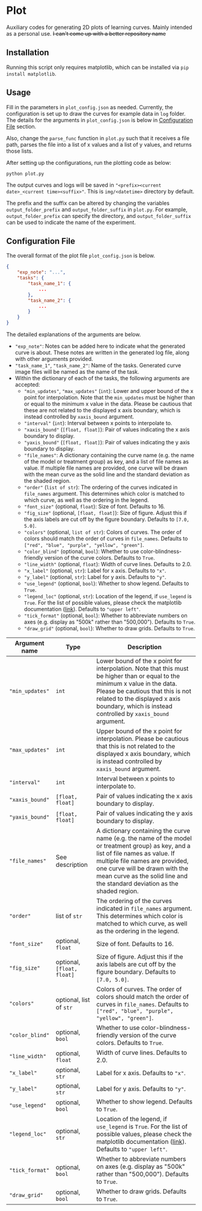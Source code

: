 # Plot
Auxiliary codes for generating 2D plots of learning curves. Mainly intended as a personal use. ~~I can't come up with a better repository name~~


## Installation

Running this script only requires matplotlib, which can be installed via `pip install matplotlib`.

## Usage

Fill in the parameters in `plot_config.json` as needed. Currently, the configuration is set up to draw the curves for example data in `log` folder. The details for the arguments in `plot_config.json` is below in [Configuration File](##Configuration-File) section.

Also, change the `parse_func` function in `plot.py` such that it receives a file path, parses the file into a list of x values and a list of y values, and returns those lists.

After setting up the configurations, run the plotting code as below:
```
python plot.py
```

The output curves and logs will be saved in
`"<prefix><current date>_<current time><suffix>"`.
This is `img/<datetime>` directory by default.


The prefix and the suffix can be altered by changing the
variables `output_folder_prefix` and `output_folder_suffix` in `plot.py`. For example, 
`output_folder_prefix` can specify the directory, and `output_folder_suffix` can be used to indicate the name of the experiment.


## Configuration File

The overall format of the plot file `plot_config.json` is below.
```json
{
    "exp_note": "...",
    "tasks": {
        "task_name_1": {
            ...
        },
        "task_name_2": {
            ...
        }
    }
}
```

The detailed explanations of the arguments are below.
- `"exp_note"`: Notes can be added here to indicate what the generated curve is about. These notes are written in the generated log file, along with other arguments provided.
- `"task_name_1"`, `"task_name_2"`: Name of the tasks. Generated curve image files will be named as the name of the task.
- Within the dictionary of each of the tasks, the following arguments are accepted:
  - `"min_updates"`, `"max_updates"` (`int`): Lower and upper bound of the x point for interpolation. Note that the `min_updates` must be higher than or equal to the minimum x value in the data. Please be cautious that these are not related to the displayed x axis boundary, which is instead controlled by `xaxis_bound` argument.
  - `"interval"` (`int`): Interval between x points to interpolate to.
  - `"xaxis_bound"` (`[float, float]`): Pair of values indicating the x axis boundary to display.
  - `"yaxis_bound"` (`[float, float]`): Pair of values indicating the y axis boundary to display.
  - `"file_names"`: A dictionary containing the curve name (e.g. the name of the model or treatment group) as key, and a list of file names as value. If multiple file names are provided, one curve will be drawn with the mean curve as the solid line and the standard deviation as the shaded region.
  - `"order"` (`list of str`): The ordering of the curves indicated in `file_names` argument. This determines which color is matched to which curve, as well as the ordering in the legend.
  - `"font_size"` (optional, `float`): Size of font. Defaults to 16.
  - `"fig_size"` (optional, `[float, float]`): Size of figure. Adjust this if the axis labels are cut off by the figure boundary. Defaults to `[7.0, 5.0]`.
  - `"colors"` (optional, `list of str`): Colors of curves. The order of colors should match the order of curves in `file_names`. Defaults to `["red", "blue", "purple", "yellow", "green"]`.
  - `"color_blind"` (optional, `bool`): Whether to use color-blindness-friendly version of the curve colors. Defaults to `True`.
  - `"line_width"` (optional, `float`): Width of curve lines. Defaults to 2.0.
  - `"x_label"` (optional, `str`): Label for x axis. Defaults to `"x"`.
  - `"y_label"` (optional, `str`): Label for y axis. Defaults to `"y"`.
  - `"use_legend"` (optional, `bool`): Whether to show legend. Defaults to `True`.
  - `"legend_loc"` (optional, `str`): Location of the legend, if `use_legend` is `True`. For the list of possible values, please check the matplotlib documentation ([link](https://matplotlib.org/stable/api/_as_gen/matplotlib.pyplot.legend.html)). Defaults to `"upper left"`.
  - `"tick_format"` (optional, `bool`): Whether to abbreviate numbers on axes (e.g. display as "500k" rather than "500,000"). Defaults to `True`.
  - `"draw_grid"` (optional, `bool`): Whether to draw grids. Defaults to `True`.

| Argument name | Type | Description |
| --- | --- | --- |
| `"min_updates"` | `int` |  Lower bound of the x point for interpolation. Note that this must be higher than or equal to the minimum x value in the data. Please be cautious that this is not related to the displayed x axis boundary, which is instead controlled by `xaxis_bound` argument.
| `"max_updates"` | `int` | Upper bound of the x point for interpolation. Please be cautious that this is not related to the displayed x axis boundary, which is instead controlled by `xaxis_bound` argument.
| `"interval"` | `int` | Interval between x points to interpolate to.
| `"xaxis_bound"` | `[float, float]` | Pair of values indicating the x axis boundary to display.
| `"yaxis_bound"` | `[float, float]` | Pair of values indicating the y axis boundary to display.
| `"file_names"` | See description| A dictionary containing the curve name (e.g. the name of the model or treatment group) as key, and a list of file names as value. If multiple file names are provided, one curve will be drawn with the mean curve as the solid line and the standard deviation as the shaded region.
| `"order"` | list of `str` | The ordering of the curves indicated in `file_names` argument. This determines which color is matched to which curve, as well as the ordering in the legend.
| `"font_size"` | optional, `float` | Size of font. Defaults to 16.
| `"fig_size"` | optional, `[float, float]` | Size of figure. Adjust this if the axis labels are cut off by the figure boundary. Defaults to `[7.0, 5.0]`.
| `"colors"` | optional, list of `str` | Colors of curves. The order of colors should match the order of curves in `file_names`. Defaults to `["red", "blue", "purple", "yellow", "green"]`.
| `"color_blind"` | optional, `bool` | Whether to use color-blindness-friendly version of the curve colors. Defaults to `True`.
| `"line_width"` | optional, `float` | Width of curve lines. Defaults to 2.0.
| `"x_label"` | optional, `str` | Label for x axis. Defaults to `"x"`.
| `"y_label"` | optional, `str` | Label for y axis. Defaults to `"y"`.
| `"use_legend"` | optional, `bool` | Whether to show legend. Defaults to `True`.
| `"legend_loc"` | optional, `str` | Location of the legend, if `use_legend` is `True`. For the list of possible values, please check the matplotlib documentation ([link](https://matplotlib.org/stable/api/_as_gen/matplotlib.pyplot.legend.html)). Defaults to `"upper left"`.
| `"tick_format"` | optional, `bool` | Whether to abbreviate numbers on axes (e.g. display as "500k" rather than "500,000"). Defaults to `True`.
| `"draw_grid"` | optional, `bool` | Whether to draw grids. Defaults to `True`.